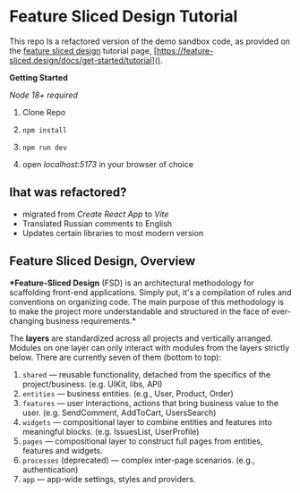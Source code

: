# Feature Sliced Design Tutorial

This repo Is a refactored version of the demo sandbox code, as provided on the [feature sliced design](feature-sliced.design) tutorial page, [https://feature-sliced.design/docs/get-started/tutorial]().

**Getting Started**

_Node 18+ required_

1. Clone Repo
2. ```
   npm install
   ```
3. ```
   npm run dev
   ```
4. open _localhost:5173_ in your browser of choice

## Ihat was refactored?

- migrated from _Create React App_ to _Vite_
- Translated Russian comments to English
- Updates certain libraries to most modern version

## Feature Sliced Design, Overview

**\*Feature-Sliced Design** (FSD) is an architectural methodology for scaffolding front-end applications. Simply put, it's a compilation of rules and conventions on organizing code. The main purpose of this methodology is to make the project more understandable and structured in the face of ever-changing business requirements.\*

The **layers** are standardized across all projects and vertically arranged. Modules on one layer can only interact with modules from the layers strictly below. There are currently seven of them (bottom to top):

1. `shared` — reusable functionality, detached from the specifics of the project/business. (e.g. UIKit, libs, API)
2. `entities` — business entities. (e.g., User, Product, Order)
3. `features` — user interactions, actions that bring business value to the user. (e.g. SendComment, AddToCart, UsersSearch)
4. `widgets` — compositional layer to combine entities and features into meaningful blocks. (e.g. IssuesList, UserProfile)
5. `pages` — compositional layer to construct full pages from entities, features and widgets.
6. `processes` (deprecated) — complex inter-page scenarios. (e.g., authentication)
7. `app` — app-wide settings, styles and providers.
